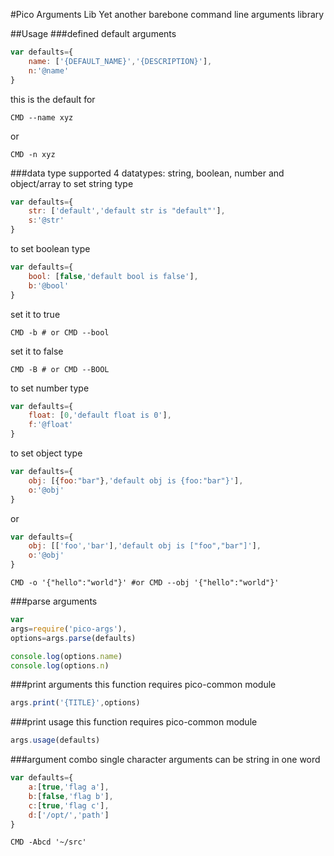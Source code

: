 #Pico Arguments Lib
Yet another barebone command line arguments library

##Usage
###defined default arguments
```javascript
var defaults={
	name: ['{DEFAULT_NAME}','{DESCRIPTION}'],
	n:'@name'
}
```
this is the default for
```
CMD --name xyz
```
or
```
CMD -n xyz
```
###data type
supported 4 datatypes: string, boolean, number and object/array
to set string type
```javascript
var defaults={
	str: ['default','default str is "default"'],
	s:'@str'
}
```
to set boolean type
```javascript
var defaults={
	bool: [false,'default bool is false'],
	b:'@bool'
}
```
set it to true
```
CMD -b # or CMD --bool
```
set it to false
```
CMD -B # or CMD --BOOL
```
to set number type
```javascript
var defaults={
	float: [0,'default float is 0'],
	f:'@float'
}
```
to set object type
```javascript
var defaults={
	obj: [{foo:"bar"},'default obj is {foo:"bar"}'],
	o:'@obj'
}
```
or
```javascript
var defaults={
	obj: [['foo','bar'],'default obj is ["foo","bar"]'],
	o:'@obj'
}
```
```
CMD -o '{"hello":"world"}' #or CMD --obj '{"hello":"world"}'
```
###parse arguments
```javascript
var
args=require('pico-args'),
options=args.parse(defaults)

console.log(options.name)
console.log(options.n)
```
###print arguments
this function requires pico-common module
```javascript
args.print('{TITLE}',options)
```
###print usage
this function requires pico-common module
```javascript
args.usage(defaults)
```
###argument combo
single character arguments can be string in one word
```javascript
var defaults={
	a:[true,'flag a'],
	b:[false,'flag b'],
	c:[true,'flag c'],
	d:['/opt/','path']
}
```
```
CMD -Abcd '~/src'
```

